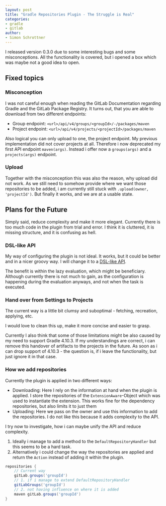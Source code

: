 ```yaml
---
layout: post
title: "Gradle Repositories Plugin - The Struggle is Real"
categories: 
- gradle
- gitlab
author:
- Simon Schrottner
---
```


I released version 0.3.0 due to some interesting bugs and some misconceptions.
All the functionality is covered, but i opened a box which was maybe not a good idea to open.

## Fixed topics

### Misconception

I was not careful enough when reading the GitLab Documentation regarding Gradle and the GitLab Package Registry.
It turns out, that you are able to download from two different endpoints:

- Group endpoint:
    `<url>/api/v4/groups/<groupId>/-/packages/maven`
- Project endpoint:
    `<url>/api/v4/projects/<projectId>/packages/maven`

Also logical you can only upload to one, the project endpoint.
My previous implementation did not cover projects at all.
Therefore i now deprecated my first API endpoint `maven(args)`.
Instead i offer now a `groups(args)` and a `projects(args)` endpoint.

### Upload

Together with the misconception this was also the reason, why upload did not work.
As we still need to somehow provide where we want those repositories to be added, i am currently still stuck with `.upload(owner, 'projectId')`.
But finally it works, and we are at a usable state.

## Plans for the Future

Simply said, reduce complexity and make it more elegant.
Currently there is too much code in the plugin from trial and error.
I think it is cluttered, it is missing structure, and it is confusing as hell.

### DSL-like API

My way of configuring the plugin is not ideal.
It works, but it could be better and in a nicer groovy way.
I will change it to a [DSL-like API](https://docs.gradle.org/current/userguide/implementing_gradle_plugins.html#modeling_dsl_like_apis).

The benefit is within the lazy evaluation, which might be beneficiary.
Although currently there is not much to gain, as the configuration is happening during the evaluation anyways, and not when the task is executed.

### Hand over from Settings to Projects

The current way is a little bit clumsy and suboptimal - fetching, recreation, applying, etc.

I would love to clean this up, make it more concise and easier to grasp.

Currently I also think that some of those limitations might be also caused by my need to support Gradle 4.10.3.
If my understandings are correct, i can remove this handover of artifacts to the projects in the future.
As soon as i can drop support of 4.10.3 - the question is, if i leave the functionality, but just ignore it in that case.

### How we add repositories

Currently the plugin is applied in two different ways:

- Downloading:
    Here I rely on the information at hand when the plugin is applied.
    I store the repositories of the `ExtensionAware`-Object which was used to instantiate the extension.
    This works fine for the dependency repositories, but also limits it to just them
- Uploading:
    Here we pass on the owner and use this information to add the repositories.
    I do not like this because it adds complexity to the API.

I try now to investigate, how i can maybe unify the API and reduce complexity.

1. Ideally i manage to add a method to the `DefaultRepositoryHandler` but this seems to be a hard task.
2. Alternatively i could change the way the repositories are applied and return the `Action` instead of adding it within the plugin.

```groovy
repositories {
    // Current way
    gitLab.groups('groupId')
    // 1. if i manage to extend DefaultRepositoryHandler
    gitLabGroups('groupId')
    // 2. not having influence on where it is added
    maven gitLab.groups('groupId')
}
```
